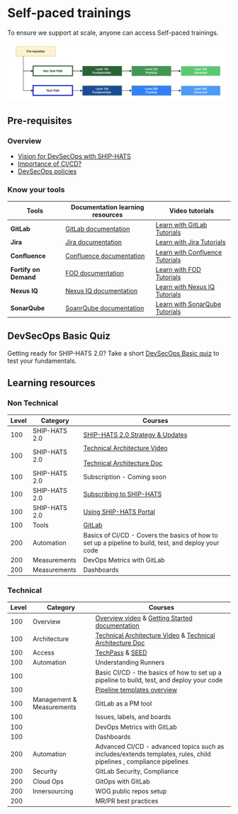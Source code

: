 # Self-paced trainings

To ensure we support at scale, anyone can access Self-paced trainings. 

![](./images/training-levels.png)

## Pre-requisites


### Overview

- [Vision for DevSecOps with SHIP-HATS](https://youtu.be/CeZs3nAK5gY)
- [Importance of CI/CD?](https://youtu.be/RlZCyexsJBc?t=260) 
- [DevSecOps policies](https://docs.developer.tech.gov.sg/docs/devsecops-playbook/)

### Know your tools

|Tools|Documentation learning resources|Video tutorials|
|---|---|---|
**GitLab**| [GitLab documentation](https://docs.gitlab.com/) | [Learn with GitLab Tutorials](https://docs.gitlab.com/ee/tutorials/)
**Jira**| [Jira documentation](https://www.atlassian.com/software/jira/guides/getting-started/overview) | [Learn with Jira Tutorials](https://www.youtube.com/watch?v=bvU1Plc31WQ)
**Confluence** |[Confluence documentation](https://www.atlassian.com/software/confluence/guides/get-started/confluence-overview) | [Learn with Confluence Tutorials](https://www.youtube.com/watch?v=EVgeukYoHZ4)
**Fortify on Demand**| [FOD documentation](https://sgp.fortify.com/Docs/en/index.htm)|[Learn with FOD Tutorials](https://www.youtube.com/watch?v=3pqc-vSr0Yo)
**Nexus IQ** |[Nexus IQ documentation](https://www.sonatype.com/nexus-iq-server)|[Learn with Nexus IQ Tutorials](https://www.youtube.com/watch?v=jYgZcs1TwQ8)
**SonarQube**| [SoanrQube documentation](https://docs.sonarqube.org/latest/)|[Learn with SonarQube Tutorials](https://www.sonarqube.org/sonarqube-9-5/)


## DevSecOps Basic Quiz

Getting ready for SHIP-HATS 2.0? Take a short [DevSecOps Basic quiz](https://forms.office.com/pages/responsepage.aspx?id=2C5u0OVT90SBNoc86LqpOxwQKkSeUz5Anl_vW239zUZUNldQVlVIUEgwUTNMS0ZaMjc5WU0zMklQRyQlQCN0PWcu) to test your fundamentals. 

## Learning resources


### Non Technical

|Level|Category|Courses|
|---|---|---|
100| SHIP-HATS 2.0 | [SHIP-HATS 2.0 Strategy & Updates](https://youtu.be/dRfI_zXgiHs) 
100| SHIP-HATS 2.0|[Technical Architecture Video](https://youtu.be/aMARb5xd1qI) <br><br> [Technical Architecture Doc](architecture)
100| SHIP-HATS 2.0|Subscription  - Coming soon
100| SHIP-HATS 2.0 | [Subscribing to SHIP-HATS](https://docs.developer.tech.gov.sg/docs/ship-hats-getting-started/subscribing-to-ship-hats) 
100| SHIP-HATS 2.0|[Using SHIP-HATS Portal](https://docs.developer.tech.gov.sg/docs/ship-hats-portal/)
|100| Tools|[GitLab](https://docs.gitlab.com/ee/tutorials/) 
 200 |Automation| Basics of CI/CD - Covers the basics of how to set up a pipeline to build, test, and deploy your code
|200 |Measurements |DevOps Metrics with GitLab 
|200|Measurements|Dashboards

### Technical

|Level|Category|Courses|
|---|---|---|
 100 |Overview| [Overview video](https://youtu.be/dRfI_zXgiHs) & [Getting Started documentation](ship-hats-overview)
|100 | Architecture| [Technical Architecture Video](https://youtu.be/aMARb5xd1qI) & [Technical Architecture Doc](architecture)
|100 | Access| [TechPass](https://docs.developer.tech.gov.sg/docs?product=TechPass) & [SEED](https://docs.developer.tech.gov.sg/docs/security-suite-for-engineering-endpoint-devices/)
|100 |Automation|Understanding Runners
|100 ||Basic CI/CD - the basics of how to set up a pipeline to build, test, and deploy your code
|100 ||[Pipeline templates overview](pipeline-templates)
|100  |Management & Measurements | GitLab as a PM tool 
|100 ||Issues, labels, and boards
|100 ||DevOps Metrics with GitLab 
|100 ||Dashboards
 200 |Automation|Advanced CI/CD  - advanced topics such as includes/extends templates, rules, child pipelines , compliance pipelines
| 200|Security|GitLab Security, Compliance
|200 |Cloud Ops|GitOps with GitLab 
|200|Innersourcing|WOG public repos setup
|200||MR/PR best practices

</details>
<br>


<!--

## For Project Manager & Business Analysts

|Category|Topics|
|---|---|
|Prerequisites|- [Read the recommended best practices in the DevSecOps playbook](https://docs.developer.tech.gov.sg/docs/devsecops-playbook/)<br>- [Learn the CI/CD basics](https://docs.developer.tech.gov.sg/docs/devsecops-playbook/devsecops-playbook?id=elements-of-devsecops-continuous-integration-amp-continuous-delivery)|
|Products 101|- CI/CD with GitLab (Coming in September)
|Onboarding to SHIP-HATS|- Pricing & Subscription Overview (Coming in October)<br>- [Subscription Process](https://docs.developer.tech.gov.sg/docs/ship-hats-getting-started/subscription) 

## For Developers

|Category|Topics|
|---|---|
|Prerequisites|- [Read the recommended best practices in the DevSecOps playbook](https://docs.developer.tech.gov.sg/docs/devsecops-playbook/)<br>- [Learn the CI/CD basics](https://docs.developer.tech.gov.sg/docs/devsecops-playbook/devsecops-playbook?id=elements-of-devsecops-continuous-integration-amp-continuous-delivery)|
|Products 101|- CI/CD with GitLab (Coming in September)
|SHIP-HATS 101|- [Architecture Overview](https://docs.developer.tech.gov.sg/docs/ship-hats-getting-started/architecture)<br>- Tools Overview (coming soon)
-->

<!--
---
Option 2

---

### Pre-requisites

- [Read the recommended best practices in the DevSecOps playbook](https://docs.developer.tech.gov.sg/docs/devsecops-playbook/)
- [Learn the CI/CD basics]()
-->
<!--
|Pre-requisites||
|---|---|
[DevSecOps](https://docs.developer.tech.gov.sg/docs/devsecops-playbook/) – read the recommended best practices in the playbook|Tech Doc
CI/CD basics|Self-learn
-->

<!--
### Products 101
- CI/CD with GitLab [Coming in September]
    - Video Playlist
- Should we list tutorials of non GitLab tools??|
-->

<!--
|Products 101||
|---|---|
CI/CD with GitLab [Coming in September]|Video Playlist
Should we list tutorials of non GitLab tools??|
-->
 
<!--
### Onboarding SHIP-HATS

- [Pricing & Subscription Overview [Coming in October]]()
- [Subscription Process](subscription) 

-->

<!--
|Onboarding SHIP-HATS||
|---|---|
Pricing & Subscription Overview [Coming in October]|Video
Subscription Process |Tech Doc
-->
<!--
### SHIP-HATS 101

- [Project management using SHIP-HATS Portal]()
-->
<!--
|SHIP-HATS 101||
|---|---|
Project management using SHIP-HATS Portal|Tech Doc
-->

<!--
## For Developers

### Prerequisites

- [Read the recommended best practices in the DevSecOps playbook](https://docs.developer.tech.gov.sg/docs/devsecops-playbook/)
- [Learn the CI/CD basics]()

### Products 101

- CI/CD with GitLab [Coming in September]
    - Video Playlist
- Should we list tutorials of non GitLab tools??
 

### SHIP-HATS 101

- [Architecture Overview](architecture)
- [Templates Overview](templates)
- [Tools Overview]()
-->

<!--
|Topic|Resources|
|---|---|
Architecture Overview | Tech Doc
Templates Overview |Tech Doc
Tools Overview|Tech Doc
-->